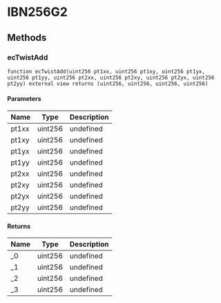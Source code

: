 # IBN256G2

## Methods

### ecTwistAdd

```solidity
function ecTwistAdd(uint256 pt1xx, uint256 pt1xy, uint256 pt1yx, uint256 pt1yy, uint256 pt2xx, uint256 pt2xy, uint256 pt2yx, uint256 pt2yy) external view returns (uint256, uint256, uint256, uint256)
```

#### Parameters

| Name  | Type    | Description |
| ----- | ------- | ----------- |
| pt1xx | uint256 | undefined   |
| pt1xy | uint256 | undefined   |
| pt1yx | uint256 | undefined   |
| pt1yy | uint256 | undefined   |
| pt2xx | uint256 | undefined   |
| pt2xy | uint256 | undefined   |
| pt2yx | uint256 | undefined   |
| pt2yy | uint256 | undefined   |

#### Returns

| Name | Type    | Description |
| ---- | ------- | ----------- |
| \_0  | uint256 | undefined   |
| \_1  | uint256 | undefined   |
| \_2  | uint256 | undefined   |
| \_3  | uint256 | undefined   |
